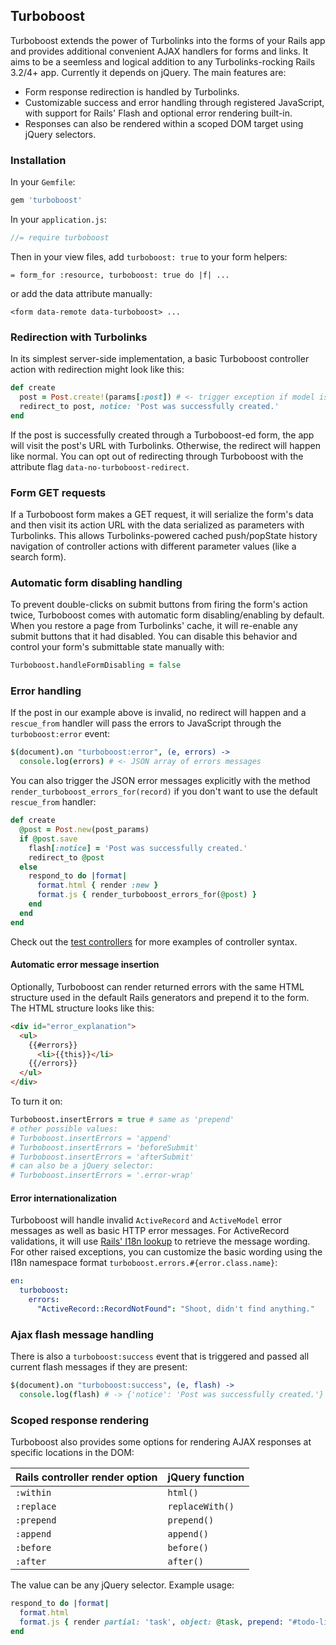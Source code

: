 ## Turboboost ##

Turboboost extends the power of Turbolinks into the forms of your Rails app and provides additional convenient AJAX handlers for forms and links. It aims to be a seemless and logical addition to any Turbolinks-rocking Rails 3.2/4+ app. Currently it depends on jQuery. The main features are:

* Form response redirection is handled by Turbolinks.
* Customizable success and error handling through registered JavaScript, with support for Rails' Flash and optional error rendering built-in.
* Responses can also be rendered within a scoped DOM target using jQuery selectors.

### Installation ###

In your `Gemfile`:

``` ruby
gem 'turboboost'
```

In your `application.js`:

``` javascript
//= require turboboost
```

Then in your view files, add `turboboost: true` to your form helpers:

```
= form_for :resource, turboboost: true do |f| ...
```

or add the data attribute manually:

```
<form data-remote data-turboboost> ...
```

### Redirection with Turbolinks ###

In its simplest server-side implementation, a basic Turboboost controller action with redirection might look like this:

``` ruby
def create
  post = Post.create!(params[:post]) # <- trigger exception if model is invalid
  redirect_to post, notice: 'Post was successfully created.'
end
```

If the post is successfully created through a Turboboost-ed form, the app will visit the post's URL with Turbolinks. Otherwise, the redirect will happen like normal. You can opt out of redirecting through Turboboost with the attribute flag `data-no-turboboost-redirect`.

### Form GET requests ###

If a Turboboost form makes a GET request, it will serialize the form's data and then visit its action URL with the data serialized as parameters with Turbolinks. This allows Turbolinks-powered cached push/popState history navigation of controller actions with different parameter values (like a search form).

### Automatic form disabling handling ###

To prevent double-clicks on submit buttons from firing the form's action twice, Turboboost comes with automatic form disabling/enabling by default. When you restore a page from Turbolinks' cache, it will re-enable any submit buttons that it had disabled. You can disable this behavior and control your form's submittable state manually with:

``` coffeescript
Turboboost.handleFormDisabling = false
```

### Error handling ###

If the post in our example above is invalid, no redirect will happen and a `rescue_from` handler will pass the errors to JavaScript through the `turboboost:error` event:

``` coffeescript
$(document).on "turboboost:error", (e, errors) ->
  console.log(errors) # <- JSON array of errors messages
```

You can also trigger the JSON error messages explicitly with the method `render_turboboost_errors_for(record)` if you don't want to use the default `rescue_from` handler:

``` ruby
def create
  @post = Post.new(post_params)
  if @post.save
    flash[:notice] = 'Post was successfully created.'
    redirect_to @post
  else
    respond_to do |format|
      format.html { render :new }
      format.js { render_turboboost_errors_for(@post) }
    end
  end
end
```

Check out the [test controllers](https://github.com/waymondo/turboboost/tree/master/test/controllers) for more examples of controller syntax.

#### Automatic error message insertion ####

Optionally, Turboboost can render returned errors with the same HTML structure used in the default Rails generators and prepend it to the form. The HTML structure looks like this:

``` html
<div id="error_explanation">
  <ul>
    {{#errors}}
      <li>{{this}}</li>
    {{/errors}}
  </ul>
</div>
```

To turn it on:

``` coffeescript
Turboboost.insertErrors = true # same as 'prepend'
# other possible values:
# Turboboost.insertErrors = 'append'
# Turboboost.insertErrors = 'beforeSubmit'
# Turboboost.insertErrors = 'afterSubmit'
# can also be a jQuery selector:
# Turboboost.insertErrors = '.error-wrap'
```

#### Error internationalization ####

Turboboost will handle invalid `ActiveRecord` and `ActiveModel` error messages as well as basic HTTP error messages. For ActiveRecord validations, it will use [Rails' I18n lookup](http://guides.rubyonrails.org/i18n.html#translations-for-active-record-models) to retrieve the message wording. For other raised exceptions, you can customize the basic wording using the I18n namespace format `turboboost.errors.#{error.class.name}`:

``` yaml
en:
  turboboost:
    errors:
      "ActiveRecord::RecordNotFound": "Shoot, didn't find anything."
```

### Ajax flash message handling ###

There is also a `turboboost:success` event that is triggered and passed all current flash messages if they are present:

``` coffeescript
$(document).on "turboboost:success", (e, flash) ->
  console.log(flash) # -> {'notice': 'Post was successfully created.'}
```

### Scoped response rendering ###

Turboboost also provides some options for rendering AJAX responses at specific locations in the DOM:

|Rails controller render option | jQuery function|
|-------------------------------|:---------------|
|`:within`                      |`html()`        |
|`:replace`                     |`replaceWith()` |
|`:prepend`                     |`prepend()`     |
|`:append`                      |`append()`      |
|`:before`                      |`before()`      |
|`:after`                       |`after()`       |

The value can be any jQuery selector. Example usage:

``` ruby
respond_to do |format|
  format.html
  format.js { render partial: 'task', object: @task, prepend: "#todo-list" }
end
```

